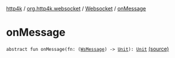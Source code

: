 [http4k](../../index.md) / [org.http4k.websocket](../index.md) / [Websocket](index.md) / [onMessage](./on-message.md)

# onMessage

`abstract fun onMessage(fn: (`[`WsMessage`](../-ws-message/index.md)`) -> `[`Unit`](https://kotlinlang.org/api/latest/jvm/stdlib/kotlin/-unit/index.html)`): `[`Unit`](https://kotlinlang.org/api/latest/jvm/stdlib/kotlin/-unit/index.html) [(source)](https://github.com/http4k/http4k/blob/master/http4k-core/src/main/kotlin/org/http4k/websocket/websocket.kt#L19)